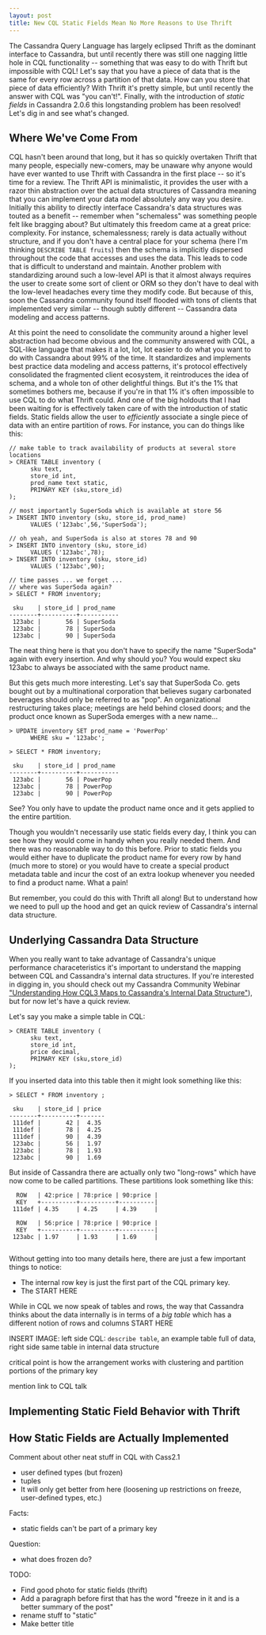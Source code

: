```yaml
---
layout: post
title: New CQL Static Fields Mean No More Reasons to Use Thrift
---
```

The Cassandra Query Language has largely eclipsed Thrift as the dominant interface to Cassandra, but until recently there was still one nagging little hole in CQL functionality -- something that was easy to do with Thrift but impossible with CQL! Let's say that you have a piece of data that is the same for every row across a partition of that data. How can you store that piece of data efficiently? With Thrift it's pretty simple, but until recently the answer with CQL was "you can't!". Finally, with the introduction of *static fields* in Cassandra 2.0.6 this longstanding problem has been resolved! Let's dig in and see what's changed.


## Where We've Come From 

CQL hasn't been around that long, but it has so quickly overtaken Thrift that many people, especially new-comers, may be unaware why anyone would have ever wanted to use Thrift with Cassandra in the first place -- so it's time for a review. The Thrift API is minimalistic, it provides the user with a razor thin abstraction over the actual data structures of Cassandra meaning that you can implement your data model absolutely any way you desire. Initially this ability to directly interface Cassandra's data structures was touted as a benefit -- remember when "schemaless" was something people felt like bragging about? But ultimately this freedom came at a great price: complexity. For instance, schemalessness; rarely is data actually without structure, and if you don't have a central place for your schema (here I'm thinking `DESCRIBE TABLE fruits`) then the schema is implicitly dispersed throughout the code that accesses and uses the data. This leads to code that is difficult to understand and maintain. Another problem with standardizing around such a low-level API is that it almost always requires the user to create some sort of client or ORM so they don't have to deal with the low-level headaches every time they modify code. But because of this, soon the Cassandra community found itself flooded with tons of clients that implemented very similar -- though subtly different -- Cassandra data modeling and access patterns.

At this point the need to consolidate the community around a higher level abstraction had become obvious and the community answered with CQL, a SQL-like language that makes it a lot, lot, lot easier to do what you want to do with Cassandra about 99% of the time. It standardizes and implements best practice data modeling and access patterns, it's protocol effectively consolidated the fragmented client ecosystem, it reintroduces the idea of schema, and a whole ton of other delightful things. But it's the 1% that sometimes bothers me, because if you're in that 1% it's often impossible to use CQL to do what Thrift could. And one of the big holdouts that I had been waiting for is effectively taken care of with the introduction of static fields. Static fields allow the user to *efficiently* associate a single piece of data with an entire partition of rows. For instance, you can do things like this:

```mysql
// make table to track availability of products at several store locations
> CREATE TABLE inventory (
      sku text,
      store_id int,
      prod_name text static,
      PRIMARY KEY (sku,store_id)
);

// most importantly SuperSoda which is available at store 56
> INSERT INTO inventory (sku, store_id, prod_name)
      VALUES ('123abc',56,'SuperSoda');

// oh yeah, and SuperSoda is also at stores 78 and 90
> INSERT INTO inventory (sku, store_id)
      VALUES ('123abc',78);
> INSERT INTO inventory (sku, store_id)
      VALUES ('123abc',90);

// time passes ... we forget ...
// where was SuperSoda again?
> SELECT * FROM inventory;

 sku    | store_id | prod_name
--------+----------+-----------
 123abc |       56 | SuperSoda
 123abc |       78 | SuperSoda
 123abc |       90 | SuperSoda
```

The neat thing here is that you don't have to specify the name "SuperSoda" again with every insertion. And why should you? You would expect sku 123abc to always be associated with the same product name.

But this gets much more interesting. Let's say that SuperSoda Co. gets bought out by a multinational corporation that believes sugary carbonated beverages should only be referred to as "pop". An organizational restructuring takes place; meetings are held behind closed doors; and the product once known as SuperSoda emerges with a new name...

```mysql
> UPDATE inventory SET prod_name = 'PowerPop'
      WHERE sku = '123abc';

> SELECT * FROM inventory;

 sku    | store_id | prod_name
--------+----------+-----------
 123abc |       56 | PowerPop
 123abc |       78 | PowerPop
 123abc |       90 | PowerPop
```
See? You only have to update the product name once and it gets applied to the entire partition.

Though you wouldn't necessarily use static fields every day, I think you can see how they would come in handy when you really needed them. And there was no reasonable way to do this before. Prior to static fields you would either have to duplicate the product name for every row by hand (much more to store) or you would have to create a special product metadata table and incur the cost of an extra lookup whenever you needed to find a product name. What a pain!

But remember, you could do this with Thrift all along! But to understand how we need to pull up the hood and get an quick review of Cassandra's internal data structure.

## Underlying Cassandra Data Structure

When you really want to take advantage of Cassandra's unique performance characeteristics it's important to understand the mapping between CQL and Cassandra's internal data structures. If you're interested in digging in, you should check out my Cassandra Community Webinar ["Understanding How CQL3 Maps to Cassandra's Internal Data Structure"](https://www.youtube.com/watch?v=UP74jC1kM3w)), but for now let's have a quick review.

Let's say you make a simple table in CQL:

```mysql
> CREATE TABLE inventory (
      sku text,
      store_id int,
      price decimal,
      PRIMARY KEY (sku,store_id)
);

```

If you inserted data into this table then it might look something like this:

```mysql
> SELECT * FROM inventory ;

 sku    | store_id | price
--------+----------+-------
 111def |       42 |  4.35
 111def |       78 |  4.25
 111def |       90 |  4.39
 123abc |       56 |  1.97
 123abc |       78 |  1.93
 123abc |       90 |  1.69
```

But inside of Cassandra there are actually only two "long-rows" which have now come to be called partitions. These partitions look something like this:

```
  ROW   | 42:price | 78:price | 90:price |
  KEY   +----------+----------+----------|
 111def | 4.35     | 4.25     | 4.39     |
 
  ROW   | 56:price | 78:price | 90:price |
  KEY   +----------+----------+----------|
 123abc | 1.97     | 1.93     | 1.69     |
 
```

Without getting into too many details here, there are just a few important things to notice:
* The internal row key is just the first part of the CQL primary key.
* The START HERE


While in CQL we now speak of tables and rows, the way that Cassandra thinks about the data internally is in terms of a *big table* which has a different notion of rows and columns START HERE

INSERT IMAGE: left side CQL: `describe table`, an example table full of data, right side same table in internal data structure

critical point is how the arrangement works with clustering and partition portions of the primary key

mention link to CQL talk

## Implementing Static Field Behavior with Thrift

## How Static Fields are Actually Implemented



Comment about other neat stuff in CQL with Cass2.1
* user defined types (but frozen)
* tuples
* It will only get better from here (loosening up restrictions on freeze, user-defined types, etc.)

Facts:
* static fields can't be part of a primary key

Question:
* what does frozen do?

TODO: 
* Find good photo for static fields (thrift)
* Add a paragraph before first that has the word "freeze in it and is a better summary of the post"
* rename stuff to "static"
* Make better title

